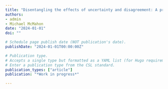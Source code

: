 ```yaml
---
title: "Disentangling the effects of uncertainty and disagreement: A proposal using transaction-level data"
authors:
- admin
- Michael McMahon
date: "2024-01-01"
doi: ""

# Schedule page publish date (NOT publication's date).
publishDate: "2024-01-01T00:00:00Z"

# Publication type.
# Accepts a single type but formatted as a YAML list (for Hugo requirements).
# Enter a publication type from the CSL standard.
publication_types: ["article"]
publication: "*Work in progress*"

---
```

